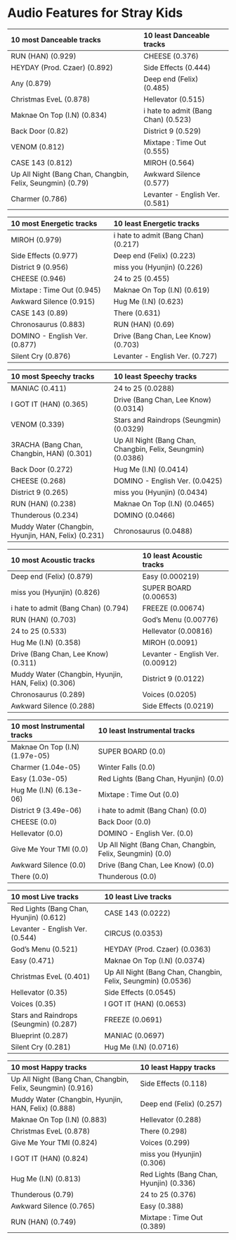 # Audio Features for Stray Kids
| 10 most Danceable tracks | 10 least Danceable tracks |
|:---|:---|
| RUN (HAN) (0.929) | CHEESE (0.376) |
| HEYDAY (Prod. Czaer) (0.892) | Side Effects (0.444) |
| Any (0.879) | Deep end (Felix) (0.485) |
| Christmas EveL (0.878) | Hellevator (0.515) |
| Maknae On Top (I.N) (0.834) | i hate to admit (Bang Chan) (0.523) |
| Back Door (0.82) | District 9 (0.529) |
| VENOM (0.812) | Mixtape : Time Out (0.555) |
| CASE 143 (0.812) | MIROH (0.564) |
| Up All Night (Bang Chan, Changbin, Felix, Seungmin) (0.79) | Awkward Silence (0.577) |
| Charmer (0.786) | Levanter - English Ver. (0.581) |

| 10 most Energetic tracks | 10 least Energetic tracks |
|:---|:---|
| MIROH (0.979) | i hate to admit (Bang Chan) (0.217) |
| Side Effects (0.977) | Deep end (Felix) (0.223) |
| District 9 (0.956) | miss you (Hyunjin) (0.226) |
| CHEESE (0.946) | 24 to 25 (0.455) |
| Mixtape : Time Out (0.945) | Maknae On Top (I.N) (0.619) |
| Awkward Silence (0.915) | Hug Me (I.N) (0.623) |
| CASE 143 (0.89) | There (0.631) |
| Chronosaurus (0.883) | RUN (HAN) (0.69) |
| DOMINO - English Ver. (0.877) | Drive (Bang Chan, Lee Know) (0.703) |
| Silent Cry (0.876) | Levanter - English Ver. (0.727) |

| 10 most Speechy tracks | 10 least Speechy tracks |
|:---|:---|
| MANIAC (0.411) | 24 to 25 (0.0288) |
| I GOT IT (HAN) (0.365) | Drive (Bang Chan, Lee Know) (0.0314) |
| VENOM (0.339) | Stars and Raindrops (Seungmin) (0.0329) |
| 3RACHA (Bang Chan, Changbin, HAN) (0.301) | Up All Night (Bang Chan, Changbin, Felix, Seungmin) (0.0386) |
| Back Door (0.272) | Hug Me (I.N) (0.0414) |
| CHEESE (0.268) | DOMINO - English Ver. (0.0425) |
| District 9 (0.265) | miss you (Hyunjin) (0.0434) |
| RUN (HAN) (0.238) | Maknae On Top (I.N) (0.0465) |
| Thunderous (0.234) | DOMINO (0.0466) |
| Muddy Water (Changbin, Hyunjin, HAN, Felix) (0.231) | Chronosaurus (0.0488) |

| 10 most Acoustic tracks | 10 least Acoustic tracks |
|:---|:---|
| Deep end (Felix) (0.879) | Easy (0.000219) |
| miss you (Hyunjin) (0.826) | SUPER BOARD (0.00653) |
| i hate to admit (Bang Chan) (0.794) | FREEZE (0.00674) |
| RUN (HAN) (0.703) | God’s Menu (0.00776) |
| 24 to 25 (0.533) | Hellevator (0.00816) |
| Hug Me (I.N) (0.358) | MIROH (0.0091) |
| Drive (Bang Chan, Lee Know) (0.311) | Levanter - English Ver. (0.00912) |
| Muddy Water (Changbin, Hyunjin, HAN, Felix) (0.306) | District 9 (0.0122) |
| Chronosaurus (0.289) | Voices (0.0205) |
| Awkward Silence (0.288) | Side Effects (0.0219) |

| 10 most Instrumental tracks | 10 least Instrumental tracks |
|:---|:---|
| Maknae On Top (I.N) (1.97e-05) | SUPER BOARD (0.0) |
| Charmer (1.04e-05) | Winter Falls (0.0) |
| Easy (1.03e-05) | Red Lights (Bang Chan, Hyunjin) (0.0) |
| Hug Me (I.N) (6.13e-06) | Mixtape : Time Out (0.0) |
| District 9 (3.49e-06) | i hate to admit (Bang Chan) (0.0) |
| CHEESE (0.0) | Back Door (0.0) |
| Hellevator (0.0) | DOMINO - English Ver. (0.0) |
| Give Me Your TMI (0.0) | Up All Night (Bang Chan, Changbin, Felix, Seungmin) (0.0) |
| Awkward Silence (0.0) | Drive (Bang Chan, Lee Know) (0.0) |
| There (0.0) | Thunderous (0.0) |

| 10 most Live tracks | 10 least Live tracks |
|:---|:---|
| Red Lights (Bang Chan, Hyunjin) (0.612) | CASE 143 (0.0222) |
| Levanter - English Ver. (0.544) | CIRCUS (0.0353) |
| God’s Menu (0.521) | HEYDAY (Prod. Czaer) (0.0363) |
| Easy (0.471) | Maknae On Top (I.N) (0.0374) |
| Christmas EveL (0.401) | Up All Night (Bang Chan, Changbin, Felix, Seungmin) (0.0536) |
| Hellevator (0.35) | Side Effects (0.0545) |
| Voices (0.35) | I GOT IT (HAN) (0.0653) |
| Stars and Raindrops (Seungmin) (0.287) | FREEZE (0.0691) |
| Blueprint (0.287) | MANIAC (0.0697) |
| Silent Cry (0.281) | Hug Me (I.N) (0.0716) |

| 10 most Happy tracks | 10 least Happy tracks |
|:---|:---|
| Up All Night (Bang Chan, Changbin, Felix, Seungmin) (0.916) | Side Effects (0.118) |
| Muddy Water (Changbin, Hyunjin, HAN, Felix) (0.888) | Deep end (Felix) (0.257) |
| Maknae On Top (I.N) (0.883) | Hellevator (0.288) |
| Christmas EveL (0.878) | There (0.298) |
| Give Me Your TMI (0.824) | Voices (0.299) |
| I GOT IT (HAN) (0.824) | miss you (Hyunjin) (0.306) |
| Hug Me (I.N) (0.813) | Red Lights (Bang Chan, Hyunjin) (0.336) |
| Thunderous (0.79) | 24 to 25 (0.376) |
| Awkward Silence (0.765) | Easy (0.388) |
| RUN (HAN) (0.749) | Mixtape : Time Out (0.389) |
